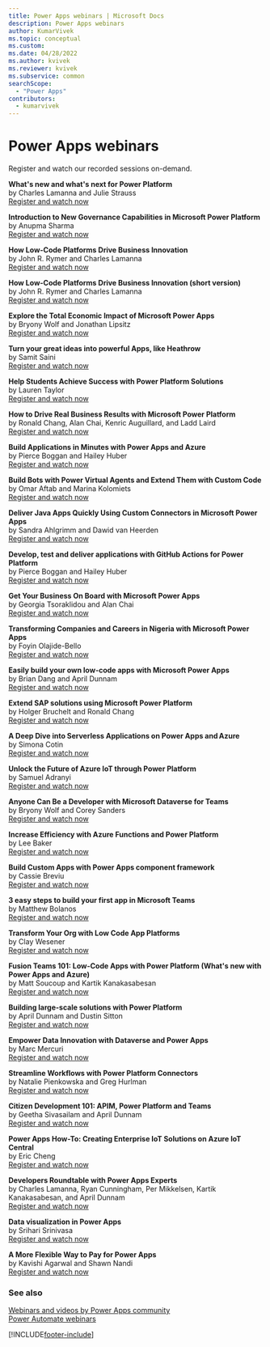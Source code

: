 ```yaml
---
title: Power Apps webinars | Microsoft Docs
description: Power Apps webinars
author: KumarVivek
ms.topic: conceptual
ms.custom: 
ms.date: 04/28/2022
ms.author: kvivek
ms.reviewer: kvivek
ms.subservice: common
searchScope:
  - "Power Apps"
contributors:
  - kumarvivek
---
```

# Power Apps webinars

Register and watch our recorded sessions on-demand.

**What's new and what's next for Power Platform**  
by Charles Lamanna and Julie Strauss  
[Register and watch now](https://info.microsoft.com/ww-landing-whats-new-whats-next-power-platform.html?LCID=EN-US)

**Introduction to New Governance Capabilities in Microsoft Power Platform**  
by Anupma Sharma  
[Register and watch now](https://info.microsoft.com/ww-Landing-GovernanceCapabilitiesinPowerPlatform.html?LCID=EN-US)

**How Low-Code Platforms Drive Business Innovation**  
by John R. Rymer and Charles Lamanna  
[Register and watch now](https://info.microsoft.com/ww-Landing-Low-Code-Platforms.html?Lcid=EN-US)

**How Low-Code Platforms Drive Business Innovation (short version)**  
by John R. Rymer and Charles Lamanna  
[Register and watch now](https://info.microsoft.com/ww-landing-how-low-code-platforms-drive-business-innovation-short.html?lcid=en-us)

**Explore the Total Economic Impact of Microsoft Power Apps**  
by Bryony Wolf and Jonathan Lipsitz  
[Register and watch now](https://info.microsoft.com/ww-Landing-Explore-the-Total-Economic-Impact-of-Microsoft-PowerApps.html?LCID=EN-US)

**Turn your great ideas into powerful Apps, like Heathrow**  
by Samit Saini  
[Register and watch now](https://info.microsoft.com/ww-landing-Turn-Your-Great-Ideas-into-Powerful-Apps.html?lcid=EN-US)

**Help Students Achieve Success with Power Platform Solutions**  
by Lauren Taylor  
[Register and watch now](https://info.microsoft.com/ww-Landing-Help-Students-Achieve-Success-with-Power-Platform-Solutions.html?LCID=EN-US&ocid=mkto_eml_EM690872A1LA1&ocid=eml_pg196198_gdc_comm_ba)

**How to Drive Real Business Results with Microsoft Power Platform**  
by Ronald Chang, Alan Chai, Kenric Auguillard, and Ladd Laird  
[Register and watch now](https://info.microsoft.com/ww-landing-DriveRealBusinessResultswithPowerPlatform.html?lcid=en-us)

**Build Applications in Minutes with Power Apps and Azure**  
by Pierce Boggan and Hailey Huber  
[Register and watch now](https://info.microsoft.com/ww-landing-rapid-application-development-with-power-apps-and-azure.html?lcid=en-us)

**Build Bots with Power Virtual Agents and Extend Them with Custom Code**  
by Omar Aftab and Marina Kolomiets  
[Register and watch now](https://info.microsoft.com/ww-Landing-BuildBotswithPowerVirtualAgents.html?LCID=EN-US)

**Deliver Java Apps Quickly Using Custom Connectors in Microsoft Power Apps**  
by Sandra Ahlgrimm and Dawid van Heerden  
[Register and watch now](https://info.microsoft.com/ww-Landing-DeliverJavaAppsQuicklyUsingCustomConnectors.html?LCID=EN-US)

**Develop, test and deliver applications with GitHub Actions for Power Platform**  
by Pierce Boggan and Hailey Huber  
[Register and watch now](https://info.microsoft.com/ww-landing-develop-test-and-deliver-applications-with-github-actions-for-power-platform.html?lcid=en-us)

**Get Your Business On Board with Microsoft Power Apps**  
by Georgia Tsoraklidou and Alan Chai  
[Register and watch now](https://info.microsoft.com/ww-Landing-GetYourBusinessOnBoard.html?LCID=EN-US)

**Transforming Companies and Careers in Nigeria with Microsoft Power Apps**  
by Foyin Olajide-Bello  
[Register and watch now](https://info.microsoft.com/ww-Landing-TransformingCompanieswithPowerApps.html?LCID=EN-US)

**Easily build your own low-code apps with Microsoft Power Apps**  
by Brian Dang and April Dunnam  
[Register and watch now](https://info.microsoft.com/ww-Landing-EasilyBuildBusinessApps.html?LCID=EN-US)

**Extend SAP solutions using Microsoft Power Platform**  
by Holger Bruchelt and Ronald Chang  
[Register and watch now](https://info.microsoft.com/ww-Landing-Extend-SAP-solutions-using-Microsoft-Power-Platform.html?LCID=EN-US)

**A Deep Dive into Serverless Applications on Power Apps and Azure**  
by Simona Cotin  
[Register and watch now](https://info.microsoft.com/ww-Landing-ADeepDiveintoServerlessApplications.html?LCID=EN-US)

**Unlock the Future of Azure IoT through Power Platform**  
by Samuel Adranyi  
[Register and watch now](https://info.microsoft.com/ww-Landing-UnlocktheFutureofAzureIoTthroughPowerPlatform.html?LCID=EN-US)

**Anyone Can Be a Developer with Microsoft Dataverse for Teams**  
by Bryony Wolf and Corey Sanders  
[Register and watch now](https://info.microsoft.com/ww-Landing-AnyoneCanBeaDeveloperwithMicrosoftDataverseforTeams.html?LCID=EN-US)

**Increase Efficiency with Azure Functions and Power Platform**  
by Lee Baker  
[Register and watch now](https://info.microsoft.com/ww-Landing-IncreaseEfficiencyAzureFunctionsPowerPlatform.html?LCID=EN-US)

**Build Custom Apps with Power Apps component framework**  
by Cassie Breviu  
[Register and watch now](https://info.microsoft.com/ww-Landing-build-apps-Powerapps-component-framework.html?lcid=en-us)

**3 easy steps to build your first app in Microsoft Teams**  
by Matthew Bolanos  
[Register and watch now](https://info.microsoft.com/ww-landing-3Steps-build-first-app-teams.html?LCID=EN-US)

**Transform Your Org with Low Code App Platforms**  
by Clay Wesener  
[Register and watch now](https://info.microsoft.com/ww-landing-low-code-platforms-15minutes.html?LCID=EN-US)

**Fusion Teams 101: Low-Code Apps with Power Platform (What's new with Power Apps and Azure)**  
by Matt Soucoup and Kartik Kanakasabesan  
[Register and watch now](https://info.microsoft.com/ww-Landing-fusion-teams-101LowCode-power-platform.html?LCID=EN-US)

**Building large-scale solutions with Power Platform**  
by April Dunnam and Dustin Sitton  
[Register and watch now](https://info.microsoft.com/ww-landing-buildinglargesolutionspowerplatform.html?LCID=EN-US)

**Empower Data Innovation with Dataverse and Power Apps**  
by Marc Mercuri  
[Register and watch now](https://info.microsoft.com/ww-landing-empowerdataversepowerapps.html?LCID=EN-US)

**Streamline Workflows with Power Platform Connectors**  
by Natalie Pienkowska and Greg Hurlman  
[Register and watch now](https://info.microsoft.com/ww-landing-streamlinepowerplatformconnectors.html?LCID=EN-US)

**Citizen Development 101: APIM, Power Platform and Teams**  
by Geetha Sivasailam and April Dunnam  
[Register and watch now](https://info.microsoft.com/ww-landing-citdev101powerplatformteams.html?LCID=EN-US)

**Power Apps How-To: Creating Enterprise IoT Solutions on Azure IoT Central**  
by Eric Cheng  
[Register and watch now](https://info.microsoft.com/ww-landing-EnterpriseSolutionsIoTCentral.html?lcid=en-us)

**Developers Roundtable with Power Apps Experts**  
by Charles Lamanna, Ryan Cunningham, Per Mikkelsen, Kartik Kanakasabesan, and April Dunnam  
[Register and watch now](https://info.microsoft.com/ww-ondemand-Live-Event-Developers-Roundtable-with-Power-Apps-Experts.html?LCID=EN-US)

**Data visualization in Power Apps**  
by Srihari Srinivasa  
[Register and watch now](https://info.microsoft.com/ww-landing-datavisualization15minutes.html?lcid=en-us)

**A More Flexible Way to Pay for Power Apps**  
by Kavishi Agarwal and Shawn Nandi  
[Register and watch now](https://info.microsoft.com/ww-ondemand-a-more-flexible-way-to-pay-for-power-apps.html?lcid=en-us)


### See also

[Webinars and videos by Power Apps community](https://powerusers.microsoft.com/t5/Webinars-and-Video-Gallery/bd-p/VideoGallery)<br/>
[Power Automate webinars](/power-automate/webinars)


[!INCLUDE[footer-include](includes/footer-banner.md)]
